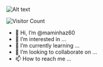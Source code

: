 ![Alt text](https://user-images.githubusercontent.com/110269240/184834703-4c855b86-1de6-4058-b1fb-1e5b686915ec.gif)



![Visitor Count](https://profile-counter.glitch.me/maminhaz60/count.svg)


- 👋 Hi, I’m @maminhaz60
- 👀 I’m interested in ...
- 🌱 I’m currently learning ...
- 💞️ I’m looking to collaborate on ...
- 📫 How to reach me ...

<!---
maminhaz60/maminhaz60 is a ✨ special ✨ repository because its `README.md` (this file) appears on your GitHub profile.
You can click the Preview link to take a look at your changes.
--->
